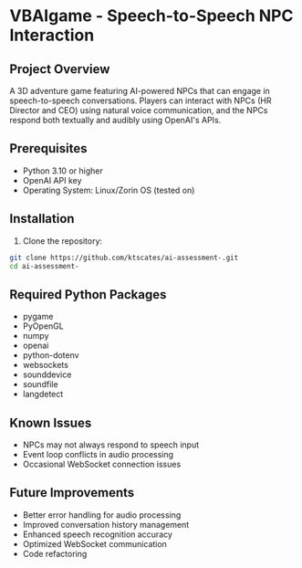 # VBAIgame - Speech-to-Speech NPC Interaction

## Project Overview

A 3D adventure game featuring AI-powered NPCs that can engage in speech-to-speech conversations. Players can interact with NPCs (HR Director and CEO) using natural voice communication, and the NPCs respond both textually and audibly using OpenAI's APIs.

## Prerequisites

- Python 3.10 or higher
- OpenAI API key
- Operating System: Linux/Zorin OS (tested on)

## Installation

1. Clone the repository:

```bash
git clone https://github.com/ktscates/ai-assessment-.git
cd ai-assessment-
```

## Required Python Packages

- pygame
- PyOpenGL
- numpy
- openai
- python-dotenv
- websockets
- sounddevice
- soundfile
- langdetect

## Known Issues

- NPCs may not always respond to speech input
- Event loop conflicts in audio processing
- Occasional WebSocket connection issues

## Future Improvements

- Better error handling for audio processing
- Improved conversation history management
- Enhanced speech recognition accuracy
- Optimized WebSocket communication
- Code refactoring
